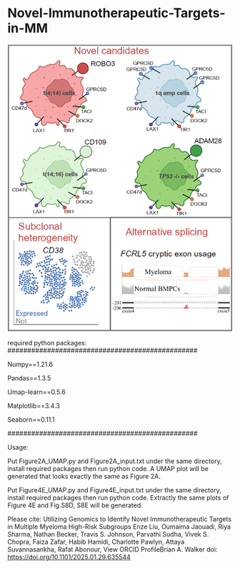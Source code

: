 # Novel-Immunotherapeutic-Targets-in-MM

![graphic abstract](images/graphical_x_abstract.png "Project summary")

required python packages:
################################################

Numpy==1.21.6

Pandas==1.3.5

Umap-learn==0.5.6

Matplotlib==3.4.3

Seaborn==0.11.1

################################################

Usage:

Put Figure2A_UMAP.py and Figure2A_input.txt under the same directory, install required packages then run python code. A UMAP plot will be generated that looks exactly the same as Figure 2A.

Put Figure4E_UMAP.py and Figure4E_input.txt under the same directory, install required packages then run python code. Extractly the same plots of Figure 4E and Fig.S8D, S8E will be generated.

Please cite:
Utilizing Genomics to Identify Novel Immunotherapeutic Targets in Multiple Myeloma High-Risk Subgroups
Enze Liu, Oumaima Jaouadi, Riya Sharma, Nathan Becker, Travis S. Johnson, Parvathi Sudha, Vivek S. Chopra, Faiza Zafar, Habib Hamidi, Charlotte Pawlyn, Attaya Suvannasankha, Rafat Abonour,  View ORCID ProfileBrian A. Walker
doi: https://doi.org/10.1101/2025.01.29.635544
